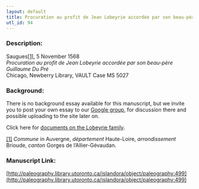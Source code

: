 ```yaml
---
layout: default
title: Procuration au profit de Jean Lobeyrie accordée par son beau-père Guillaume Du Pré
utl_id: 94
---
```


### Description:

Saugues<a id="_ftnref1">[[1]](#_ftn1)</a>, 5 November 1568<br>
_Procuration au profit de Jean Lobeyrie accordée par son beau-père Guillaume Du Pré_<br>
Chicago, Newberry Library, VAULT Case MS 5027

### Background:

There is no background essay available for this manuscript, but we invite you to post your own essay to our [Google group](https://paleography.library.utoronto.ca/content/group-work), for discussion there and possible uploading to the site later on.

Click here for [documents on the Lobeyrie family](https://paleography.library.utoronto.ca/islandora/search/catch_all_fields_mt%3A%28Lobeyrie%29?f[0]=-entity_type%3A%22node%22).

<a id="_ftn1">[[1]](#_ftnref1)</a> _Commune_ in Auvergne, _département_ Haute-Loire, _arrondissement_ Brioude, _canton_ Gorges de l’Allier-Gévaudan.

### Manuscript Link:

[http://paleography.library.utoronto.ca/islandora/object/paleography:499](http://paleography.library.utoronto.ca/islandora/object/paleography:499)
